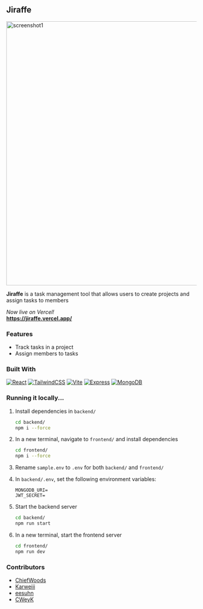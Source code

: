 ## Jiraffe

<img src="./preview.png" alt="screenshot1" width="700" /> <br>

<b>Jiraffe</b> is a task management tool that allows users to create projects and assign tasks to members <br>

<i>Now live on Vercel!</I> <br>
<b>https://jiraffe.vercel.app/</b> <br>

### Features

- Track tasks in a project
- Assign members to tasks

### Built With

[![React](https://img.shields.io/badge/React-23272f?style=for-the-badge&logo=react)](https://react.dev/)
[![TailwindCSS](https://img.shields.io/badge/TailwindCSS-f8fafc?style=for-the-badge&logo=tailwindcss)](https://tailwindcss.com/)
[![Vite](https://img.shields.io/badge/Vite-ffd028?style=for-the-badge&logo=Vite)](https://vitejs.dev/)
[![Express](https://img.shields.io/badge/Express-010409?style=for-the-badge&logo=express)](https://expressjs.com/)
[![MongoDB](https://img.shields.io/badge/MongoDB-001e2b?style=for-the-badge&logo=mongodb)](https://www.mongodb.com/)

### Running it locally...

1. Install dependencies in `backend/`
	```bash
	cd backend/
	npm i --force
	```

2. In a new terminal, navigate to `frontend/` and install dependencies
	```bash
	cd frontend/
	npm i --force
	```

3. Rename `sample.env` to `.env` for both `backend/` and `frontend/`

4. In `backend/.env`, set the following environment variables:
	```properties
	MONGODB_URI=
	JWT_SECRET=
	```

5. Start the backend server
	```bash
	cd backend/
	npm run start
	```

6. In a new terminal, start the frontend server
	```bash
	cd frontend/
	npm run dev
	```

### Contributors

- [ChiefWoods](https://github.com/ChiefWoods)
- [Karweiii](https://github.com/Karweiii)
- [eesuhn](https://github.com/eesuhn)
- [CWeyK](https://github.com/CWeyK)
